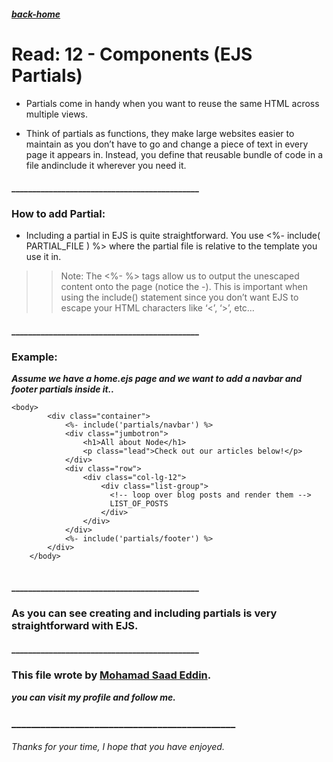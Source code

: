 ##### [back-home](https://mhd22.github.io/301-reading-notes/)

# Read: 12 - Components (EJS Partials)

* Partials come in handy when you want to reuse the same HTML across multiple views. 

* Think of partials as functions, they make large websites easier to maintain as you don’t have to go and change a piece of text in every page it appears in. Instead, you define that reusable bundle of code in a file andinclude it wherever you need it.

#### _____________________________________________

### How to add Partial: 

* Including a partial in EJS is quite straightforward. You use <%- include( PARTIAL_FILE ) %> where the partial file is relative to the template you use it in.

>> Note: The <%- %> tags allow us to output the unescaped content onto the page (notice the -). This is important when using the include() statement since you don’t want EJS to escape your HTML characters like ‘<’, ‘>’, etc…

#### _____________________________________________

### Example: 

***Assume we have a home.ejs page and we want to add a navbar and footer partials inside it..***

```
<body>
        <div class="container">
            <%- include('partials/navbar') %>
            <div class="jumbotron">
                <h1>All about Node</h1>
                <p class="lead">Check out our articles below!</p>
            </div>
            <div class="row">
                <div class="col-lg-12">
                    <div class="list-group">
                      <!-- loop over blog posts and render them -->
                      LIST_OF_POSTS
                    </div>
                </div>
            </div>
            <%- include('partials/footer') %>
        </div>
    </body>


```

#### _____________________________________________

### As you can see creating and including partials is very straightforward with EJS. 







#### _____________________________________________



### This file wrote by [Mohamad Saad Eddin](https://github.com/MHD22).
***you can visit my profile and follow me.***
### ______________________________________________


###### Thanks for your time, I hope that you have enjoyed.